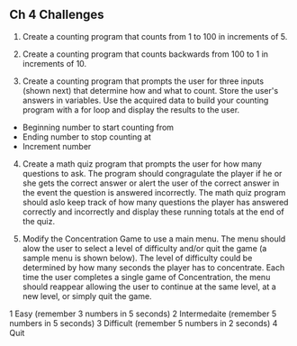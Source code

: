 ## Ch 4 Challenges

1.  Create a counting program that counts from 1 to 100 in increments of 5.

2.  Create a counting program that counts backwards from 100 to 1 in increments of 10.

3.  Create a counting program that prompts the user for three inputs (shown next) that determine
  how and what to count. Store the user's answers in variables. Use the acquired data to build 
  your counting program with a for loop and display the results to the user.

  * Beginning number to start counting from
  * Ending number to stop counting at
  * Increment number

4.  Create a math quiz program that prompts the user for how many questions to ask.
The program should congragulate the player if he or she gets the correct answer or 
alert the user of the correct answer in the event the question is answered incorrectly.
The math quiz program should aslo keep track of how many questions the player has answered
correctly and incorrectly and display these running totals at the end of the quiz.

5.  Modify the Concentration Game to use a main menu. The menu should alow the user to 
select a level of difficulty and/or quit the game (a sample menu is shown below). The level
of difficulty could be determined by how many seconds the player has to concentrate. Each
time the user completes a single game of Concentration, the menu should reappear allowing the 
user to continue at the same level, at a new level, or simply quit the game.

1 Easy (remember 3 numbers in 5 seconds)
2 Intermedaite (remember 5 numbers in 5 seconds)
3 Difficult (remember 5 numbers in 2 seconds)
4 Quit
